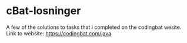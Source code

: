 # cBat-losninger
A few of the solutions to tasks that i completed on the codingbat wesite.
Link to website:
https://codingbat.com/java

